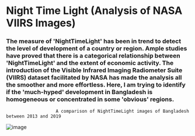 # Night Time Light (Analysis of NASA VIIRS Images)
### The measure of 'NightTimeLight' has been in trend to detect the level of development of a country or region. Ample studies have proved that there is a categorical relationship between 'NightTimeLight' and the extent of economic activity. The introduction of the Visible Infrared Imaging Radiometer Suite (VIIRS) dataset facilitated by NASA has made the analysis all the smoother and more effortless. Here, I am trying to identify if the 'much-hyped' development in Bangladesh is homogeneous or concentrated in some 'obvious' regions.
                       A comparison of NightTimeLight images of Bangladesh between 2013 and 2019
![image](https://drive.google.com/uc?export=view&id=1DOU-y-OW_8W3FQd5uzOqNdFLwIDxPD-f)

